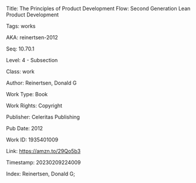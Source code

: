Title:  The Principles of Product Development Flow: Second Generation Lean Product Development

Tags:   works

AKA:    reinertsen-2012

Seq:    10.70.1

Level:  4 - Subsection

Class:  work

Author: Reinertsen, Donald G

Work Type: Book

Work Rights: Copyright

Publisher: Celeritas Publishing

Pub Date: 2012

Work ID: 1935401009

Link:   https://amzn.to/29Qo5b3

Timestamp: 20230209224009

Index:  Reinertsen, Donald G; 
